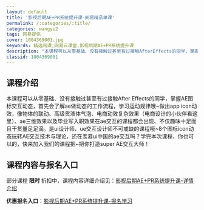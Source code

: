 ```yaml
---
layout: default
title: '影视后期AE+PR系统提升课-网易精品单课'
permalink: /:categories/:title/
categories: wangyi2
tags: 网易提供
cover: 1004369001.jpg
keywords: 精选网课,网易云课堂,影视后期AE+PR系统提升课
description: "本课程可以从零基础、没有接触过甚至有过接触AfterEffects的同学，掌握AE图标交互动态，首先会了解ae做动态的工作流程，学习运动规律哦~做出appicon动效，像物体的联动、高级货液"
classid: 1004369001
---
```


## 课程介绍

本课程可以从零基础、没有接触过甚至有过接触After Effects的同学，掌握AE图标交互动态，首先会了解ae做动态的工作流程，学习运动规律哦~做出app icon动效，像物体的联动、高级货液体气泡、电商动效复杂效果（电商设计的小伙伴看这里）、ae三维效果以及毕业写入职效果在ae交互的课程都会出现、不仅趣味十足而且干货量足足滴。是ui设计师、ue交互设计师不可或缺的课程哦~8个图标icon动态玩转AE交互技术与理论，还在羡慕ui中国的ae交互吗？学完本次课程，你也可以的，快来加入我们的课程把~把你打造super AE交互大师！

## 课程内容与报名入口

部分课程 **限时** 折扣中，课程内容详细介绍见：[影视后期AE+PR系统提升课-详情介绍](https://study.163.com/course/introduction/1004369001.htm?share=1&shareId=1025206652&utm_campaign=share&utm_medium=iphoneShare&utm_source=&utm_u=1025206652)

**优惠报名入口**：[影视后期AE+PR系统提升课-报名学习](https://study.163.com/course/introduction/1004369001.htm?share=1&shareId=1025206652&utm_campaign=share&utm_medium=iphoneShare&utm_source=&utm_u=1025206652)

